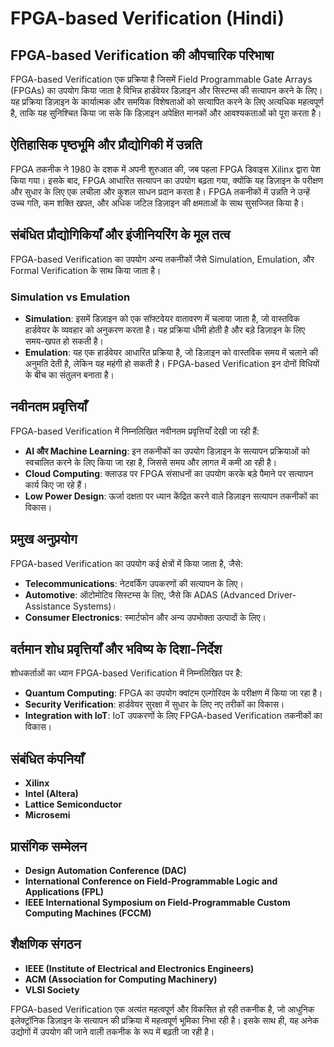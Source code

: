 # FPGA-based Verification (Hindi)

## FPGA-based Verification की औपचारिक परिभाषा

FPGA-based Verification एक प्रक्रिया है जिसमें Field Programmable Gate Arrays (FPGAs) का उपयोग किया जाता है विभिन्न हार्डवेयर डिज़ाइन और सिस्टम्स की सत्यापन करने के लिए। यह प्रक्रिया डिज़ाइन के कार्यात्मक और समयिक विशेषताओं को सत्यापित करने के लिए अत्यधिक महत्वपूर्ण है, ताकि यह सुनिश्चित किया जा सके कि डिज़ाइन अपेक्षित मानकों और आवश्यकताओं को पूरा करता है।

## ऐतिहासिक पृष्ठभूमि और प्रौद्योगिकी में उन्नति

FPGA तकनीक ने 1980 के दशक में अपनी शुरुआत की, जब पहला FPGA डिवाइस Xilinx द्वारा पेश किया गया। इसके बाद, FPGA आधारित सत्यापन का उपयोग बढ़ता गया, क्योंकि यह डिज़ाइन के परीक्षण और सुधार के लिए एक लचीला और कुशल साधन प्रदान करता है। FPGA तकनीकों में उन्नति ने उन्हें उच्च गति, कम शक्ति खपत, और अधिक जटिल डिज़ाइन की क्षमताओं के साथ सुसज्जित किया है।

## संबंधित प्रौद्योगिकियाँ और इंजीनियरिंग के मूल तत्व

FPGA-based Verification का उपयोग अन्य तकनीकों जैसे Simulation, Emulation, और Formal Verification के साथ किया जाता है। 

### Simulation vs Emulation

- **Simulation**: इसमें डिज़ाइन को एक सॉफ्टवेयर वातावरण में चलाया जाता है, जो वास्तविक हार्डवेयर के व्यवहार को अनुकरण करता है। यह प्रक्रिया धीमी होती है और बड़े डिज़ाइन के लिए समय-खपत हो सकती है।
- **Emulation**: यह एक हार्डवेयर आधारित प्रक्रिया है, जो डिज़ाइन को वास्तविक समय में चलाने की अनुमति देती है, लेकिन यह महंगी हो सकती है। FPGA-based Verification इन दोनों विधियों के बीच का संतुलन बनाता है।

## नवीनतम प्रवृत्तियाँ

FPGA-based Verification में निम्नलिखित नवीनतम प्रवृत्तियाँ देखी जा रही हैं:
- **AI और Machine Learning**: इन तकनीकों का उपयोग डिज़ाइन के सत्यापन प्रक्रियाओं को स्वचालित करने के लिए किया जा रहा है, जिससे समय और लागत में कमी आ रही है।
- **Cloud Computing**: क्लाउड पर FPGA संसाधनों का उपयोग करके बड़े पैमाने पर सत्यापन कार्य किए जा रहे हैं।
- **Low Power Design**: ऊर्जा दक्षता पर ध्यान केंद्रित करने वाले डिज़ाइन सत्यापन तकनीकों का विकास।

## प्रमुख अनुप्रयोग

FPGA-based Verification का उपयोग कई क्षेत्रों में किया जाता है, जैसे:
- **Telecommunications**: नेटवर्किंग उपकरणों की सत्यापन के लिए।
- **Automotive**: ऑटोमोटिव सिस्टम्स के लिए, जैसे कि ADAS (Advanced Driver-Assistance Systems)।
- **Consumer Electronics**: स्मार्टफोन और अन्य उपभोक्ता उत्पादों के लिए।

## वर्तमान शोध प्रवृत्तियाँ और भविष्य के दिशा-निर्देश

शोधकर्ताओं का ध्यान FPGA-based Verification में निम्नलिखित पर है:
- **Quantum Computing**: FPGA का उपयोग क्वांटम एल्गोरिदम के परीक्षण में किया जा रहा है।
- **Security Verification**: हार्डवेयर सुरक्षा में सुधार के लिए नए तरीकों का विकास।
- **Integration with IoT**: IoT उपकरणों के लिए FPGA-based Verification तकनीकों का विकास।

## संबंधित कंपनियाँ

- **Xilinx**
- **Intel (Altera)**
- **Lattice Semiconductor**
- **Microsemi**

## प्रासंगिक सम्मेलन

- **Design Automation Conference (DAC)**
- **International Conference on Field-Programmable Logic and Applications (FPL)**
- **IEEE International Symposium on Field-Programmable Custom Computing Machines (FCCM)**

## शैक्षणिक संगठन

- **IEEE (Institute of Electrical and Electronics Engineers)**
- **ACM (Association for Computing Machinery)**
- **VLSI Society**

FPGA-based Verification एक अत्यंत महत्वपूर्ण और विकसित हो रही तकनीक है, जो आधुनिक इलेक्ट्रॉनिक डिज़ाइन के सत्यापन की प्रक्रिया में महत्वपूर्ण भूमिका निभा रही है। इसके साथ ही, यह अनेक उद्योगों में उपयोग की जाने वाली तकनीक के रूप में बढ़ती जा रही है।